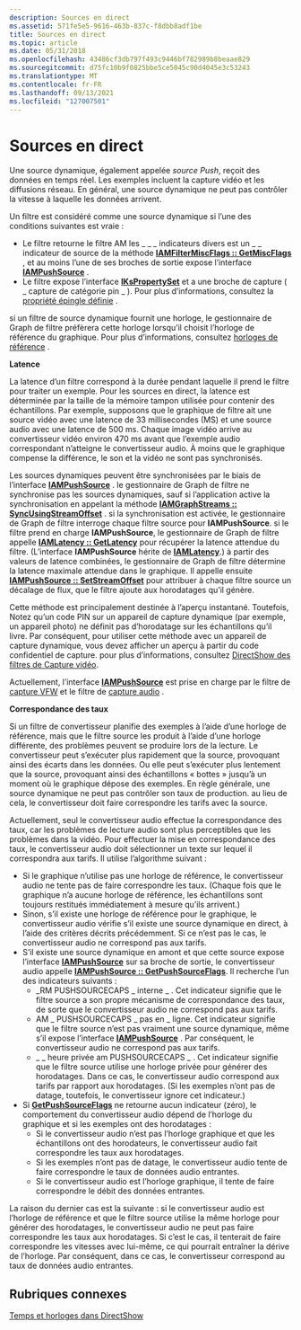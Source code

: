 ```yaml
---
description: Sources en direct
ms.assetid: 571fe5e5-9616-463b-837c-f8dbb8adf1be
title: Sources en direct
ms.topic: article
ms.date: 05/31/2018
ms.openlocfilehash: 43486cf3db797f493c9446bf782989b8beaae829
ms.sourcegitcommit: d75fc10b9f0825bbe5ce5045c90d4045e3c53243
ms.translationtype: MT
ms.contentlocale: fr-FR
ms.lasthandoff: 09/13/2021
ms.locfileid: "127007501"
---
```

# <a name="live-sources"></a>Sources en direct

Une source dynamique, également appelée *source Push*, reçoit des données en temps réel. Les exemples incluent la capture vidéo et les diffusions réseau. En général, une source dynamique ne peut pas contrôler la vitesse à laquelle les données arrivent.

Un filtre est considéré comme une source dynamique si l’une des conditions suivantes est vraie :

-   Le filtre retourne le filtre AM les \_ \_ \_ indicateurs divers est un \_ \_ indicateur de source de la méthode [**IAMFilterMiscFlags :: GetMiscFlags**](/windows/desktop/api/Strmif/nf-strmif-iamfiltermiscflags-getmiscflags) , et au moins l’une de ses broches de sortie expose l’interface [**IAMPushSource**](/windows/desktop/api/Strmif/nn-strmif-iampushsource) .
-   Le filtre expose l’interface [**IKsPropertySet**](ikspropertyset.md) et a une broche de capture ( \_ capture de catégorie pin \_ ). Pour plus d’informations, consultez la [propriété épingle définie](pin-property-set.md) .

si un filtre de source dynamique fournit une horloge, le gestionnaire de Graph de filtre préfèrera cette horloge lorsqu’il choisit l’horloge de référence du graphique. Pour plus d’informations, consultez [horloges de référence](reference-clocks.md) .

**Latence**

La latence d’un filtre correspond à la durée pendant laquelle il prend le filtre pour traiter un exemple. Pour les sources en direct, la latence est déterminée par la taille de la mémoire tampon utilisée pour contenir des échantillons. Par exemple, supposons que le graphique de filtre ait une source vidéo avec une latence de 33 millisecondes (MS) et une source audio avec une latence de 500 ms. Chaque image vidéo arrive au convertisseur vidéo environ 470 ms avant que l’exemple audio correspondant n’atteigne le convertisseur audio. À moins que le graphique compense la différence, le son et la vidéo ne sont pas synchronisés.

Les sources dynamiques peuvent être synchronisées par le biais de l’interface [**IAMPushSource**](/windows/desktop/api/Strmif/nn-strmif-iampushsource) . le gestionnaire de Graph de filtre ne synchronise pas les sources dynamiques, sauf si l’application active la synchronisation en appelant la méthode [**IAMGraphStreams :: SyncUsingStreamOffset**](/windows/desktop/api/Strmif/nf-strmif-iamgraphstreams-syncusingstreamoffset) . si la synchronisation est activée, le gestionnaire de Graph de filtre interroge chaque filtre source pour **IAMPushSource**. si le filtre prend en charge **IAMPushSource**, le gestionnaire de Graph de filtre appelle [**IAMLatency :: GetLatency**](/windows/desktop/api/Strmif/nf-strmif-iamlatency-getlatency) pour récupérer la latence attendue du filtre. (L’interface **IAMPushSource** hérite de [**IAMLatency**](/windows/desktop/api/Strmif/nn-strmif-iamlatency).) à partir des valeurs de latence combinées, le gestionnaire de Graph de filtre détermine la latence maximale attendue dans le graphique. Il appelle ensuite [**IAMPushSource :: SetStreamOffset**](/windows/desktop/api/Strmif/nf-strmif-iampushsource-setstreamoffset) pour attribuer à chaque filtre source un décalage de flux, que le filtre ajoute aux horodatages qu’il génère.

Cette méthode est principalement destinée à l’aperçu instantané. Toutefois, Notez qu’un code PIN sur un appareil de capture dynamique (par exemple, un appareil photo) ne définit pas d’horodatage sur les échantillons qu’il livre. Par conséquent, pour utiliser cette méthode avec un appareil de capture dynamique, vous devez afficher un aperçu à partir du code confidentiel de capture. pour plus d’informations, consultez [DirectShow des filtres de Capture vidéo](directshow-video-capture-filters.md).

Actuellement, l’interface [**IAMPushSource**](/windows/desktop/api/Strmif/nn-strmif-iampushsource) est prise en charge par le filtre de [capture VFW](vfw-capture-filter.md) et le filtre de [capture audio](audio-capture-filter.md) .

**Correspondance des taux**

Si un filtre de convertisseur planifie des exemples à l’aide d’une horloge de référence, mais que le filtre source les produit à l’aide d’une horloge différente, des problèmes peuvent se produire lors de la lecture. Le convertisseur peut s’exécuter plus rapidement que la source, provoquant ainsi des écarts dans les données. Ou elle peut s’exécuter plus lentement que la source, provoquant ainsi des échantillons « bottes » jusqu’à un moment où le graphique dépose des exemples. En règle générale, une source dynamique ne peut pas contrôler son taux de production. au lieu de cela, le convertisseur doit faire correspondre les tarifs avec la source.

Actuellement, seul le convertisseur audio effectue la correspondance des taux, car les problèmes de lecture audio sont plus perceptibles que les problèmes dans la vidéo. Pour effectuer la mise en correspondance des taux, le convertisseur audio doit sélectionner un texte sur lequel il correspondra aux tarifs. Il utilise l’algorithme suivant :

-   Si le graphique n’utilise pas une horloge de référence, le convertisseur audio ne tente pas de faire correspondre les taux. (Chaque fois que le graphique n’a aucune horloge de référence, les échantillons sont toujours restitués immédiatement à mesure qu’ils arrivent.)
-   Sinon, s’il existe une horloge de référence pour le graphique, le convertisseur audio vérifie s’il existe une source dynamique en direct, à l’aide des critères décrits précédemment. Si ce n’est pas le cas, le convertisseur audio ne correspond pas aux tarifs.
-   S’il existe une source dynamique en amont et que cette source expose l’interface [**IAMPushSource**](/windows/desktop/api/Strmif/nn-strmif-iampushsource) sur sa broche de sortie, le convertisseur audio appelle [**IAMPushSource :: GetPushSourceFlags**](/windows/desktop/api/Strmif/nf-strmif-iampushsource-getpushsourceflags). Il recherche l’un des indicateurs suivants :
    -   \_RM PUSHSOURCECAPS \_ interne \_ . Cet indicateur signifie que le filtre source a son propre mécanisme de correspondance des taux, de sorte que le convertisseur audio ne correspond pas aux tarifs.
    -   AM \_ PUSHSOURCECAPS \_ pas en \_ ligne. Cet indicateur signifie que le filtre source n’est pas vraiment une source dynamique, même s’il expose l’interface [**IAMPushSource**](/windows/desktop/api/Strmif/nn-strmif-iampushsource) . Par conséquent, le convertisseur audio ne correspond pas aux tarifs.
    -   \_ \_ heure privée am PUSHSOURCECAPS \_ . Cet indicateur signifie que le filtre source utilise une horloge privée pour générer des horodatages. Dans ce cas, le convertisseur audio correspond aux tarifs par rapport aux horodatages. (Si les exemples n’ont pas de datage, toutefois, le convertisseur ignore cet indicateur.)
-   Si [**GetPushSourceFlags**](/windows/desktop/api/Strmif/nf-strmif-iampushsource-getpushsourceflags) ne retourne aucun indicateur (zéro), le comportement du convertisseur audio dépend de l’horloge du graphique et si les exemples ont des horodatages :
    -   Si le convertisseur audio n’est pas l’horloge graphique et que les échantillons ont des horodateurs, le convertisseur audio fait correspondre les taux aux horodatages.
    -   Si les exemples n’ont pas de datage, le convertisseur audio tente de faire correspondre le taux de données audio entrantes.
    -   Si le convertisseur audio est l’horloge graphique, il tente de faire correspondre le débit des données entrantes.

La raison du dernier cas est la suivante : si le convertisseur audio est l’horloge de référence et que le filtre source utilise la même horloge pour générer des horodatages, le convertisseur audio ne peut pas faire correspondre les taux aux horodatages. Si c’est le cas, il tenterait de faire correspondre les vitesses avec lui-même, ce qui pourrait entraîner la dérive de l’horloge. Par conséquent, dans ce cas, le convertisseur correspond au taux de données audio entrantes.

## <a name="related-topics"></a>Rubriques connexes

<dl> <dt>

[Temps et horloges dans DirectShow](time-and-clocks-in-directshow.md)
</dt> </dl>

 

 




